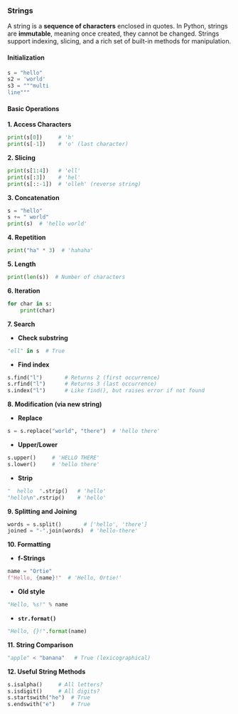### Strings

A string is a **sequence of characters** enclosed in quotes. In Python, strings are **immutable**, meaning once created, they cannot be changed. Strings support indexing, slicing, and a rich set of built-in methods for manipulation.

#### Initialization

```python
s = "hello"
s2 = 'world'
s3 = """multi
line"""
```

#### Basic Operations

**1. Access Characters**

```python
print(s[0])     # 'h'
print(s[-1])    # 'o' (last character)
```

**2. Slicing**

```python
print(s[1:4])   # 'ell'
print(s[:3])    # 'hel'
print(s[::-1])  # 'olleh' (reverse string)
```

**3. Concatenation**

```python
s = "hello"
s += " world"
print(s)  # 'hello world'
```

**4. Repetition**

```python
print("ha" * 3)  # 'hahaha'
```

**5. Length**

```python
print(len(s))  # Number of characters
```

**6. Iteration**

```python
for char in s:
    print(char)
```

**7. Search**

* **Check substring**

```python
"ell" in s  # True
```

* **Find index**

```python
s.find("l")       # Returns 2 (first occurrence)
s.rfind("l")      # Returns 3 (last occurrence)
s.index("l")      # Like find(), but raises error if not found
```

**8. Modification (via new string)**

* **Replace**

```python
s = s.replace("world", "there")  # 'hello there'
```

* **Upper/Lower**

```python
s.upper()     # 'HELLO THERE'
s.lower()     # 'hello there'
```

* **Strip**

```python
"  hello  ".strip()   # 'hello'
"hello\n".rstrip()    # 'hello'
```

**9. Splitting and Joining**

```python
words = s.split()       # ['hello', 'there']
joined = "-".join(words)  # 'hello-there'
```

**10. Formatting**

* **f-Strings**

```python
name = "Ortie"
f"Hello, {name}!"  # 'Hello, Ortie!'
```

* **Old style**

```python
"Hello, %s!" % name
```

* **`str.format()`**

```python
"Hello, {}!".format(name)
```

**11. String Comparison**

```python
"apple" < "banana"   # True (lexicographical)
```

**12. Useful String Methods**

```python
s.isalpha()     # All letters?
s.isdigit()     # All digits?
s.startswith("he")  # True
s.endswith("e")     # True
```
